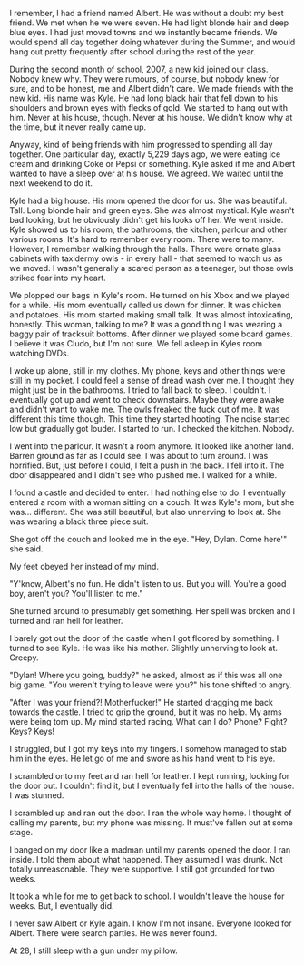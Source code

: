 I remember, I had a friend named Albert. He was without a doubt my best friend. We met when he we were seven. He had light blonde hair and deep blue eyes. I had just moved towns and we instantly became friends. We would spend all day together doing whatever during the Summer, and would hang out pretty frequently after school during the rest of the year.

During the second month of school, 2007, a new kid joined our class. Nobody knew why. They were rumours, of course, but nobody knew for sure, and to be honest, me and Albert didn't care. We made friends with the new kid. His name was Kyle. He had long black hair that fell down to his shoulders and brown eyes with flecks of gold. We started to hang out with him. Never at his house, though. Never at his house. We didn't know why at the time, but it never really came up. 

Anyway, kind of being friends with him progressed to spending all day together. One particular day, exactly 5,229 days ago, we were eating ice cream and drinking Coke or Pepsi or something. Kyle asked if me and Albert wanted to have a sleep over at his house. We agreed. We waited until the next weekend to do it.

Kyle had a big house. His mom opened the door for us. She was beautiful. Tall. Long blonde hair and green eyes. She was almost mystical. Kyle wasn't bad looking, but he obviously didn't get his looks off her. We went inside. Kyle showed us to his room, the bathrooms, the kitchen, parlour and other various rooms. It's hard to remember every room. There were to many. However, I remember walking through the halls. There were ornate glass cabinets with taxidermy owls - in every hall - that seemed to watch us as we moved. I wasn't generally a scared person as a teenager, but those owls striked fear into my heart.

We plopped our bags in Kyle's room. He turned on his Xbox and we played for a while. His mom eventually called us down for dinner. It was chicken and potatoes. His mom started making small talk. It was almost intoxicating, honestly. This woman, talking to me? It was a good thing I was wearing a baggy pair of tracksuit bottoms. After dinner we played some board games. I believe it was Cludo, but I'm not sure. We fell asleep in Kyles room watching DVDs. 

I woke up alone, still in my clothes. My phone, keys and other things were still in my pocket. I could feel a sense of dread wash over me. I thought they might just be in the bathrooms. I tried to fall back to sleep. I couldn't. I eventually got up and went to check downstairs. Maybe they were awake and didn't want to wake me. The owls freaked the fuck out of me. It was different this time though. This time they started hooting. The noise started low but gradually got louder. I started to run. I checked the kitchen. Nobody. 

I went into the parlour. It wasn't a room anymore. It looked like another land. Barren ground as far as I could see. I was about to turn around. I was horrified. But, just before I could, I felt a push in the back. I fell into it. The door disappeared and I didn't see who pushed me. I walked for a while. 

I found a castle and decided to enter. I had nothing else to do. I eventually entered a room with a woman sitting on a couch. It was Kyle's mom, but she was... different. She was still beautiful, but also unnerving to look at. She was wearing a black three piece suit.

She got off the couch and looked me in the eye. "Hey, Dylan. Come here'" she said.

My feet obeyed her instead of my mind. 

"Y'know, Albert's no fun. He didn't listen to us. But you will. You're a good boy, aren't you? You'll listen to me."

She turned around to presumably get something. Her spell was broken and I turned and ran hell for leather. 

I barely got out the door of the castle when I got floored by something. I turned to see Kyle. He was like his mother. Slightly unnerving to look at. Creepy.

"Dylan! Where you going, buddy?" he asked, almost as if this was all one big game.   "You weren't trying to leave were you?" his tone shifted to angry.

"After I was your friend?! Motherfucker!" He started dragging me back towards the castle. I tried to grip the ground, but it was no help. My arms were being torn up. My mind started racing. What can I do? Phone? Fight? Keys? Keys!

I struggled, but I got my keys into my fingers. I somehow managed to stab him in the eyes. He let go of me and swore as his hand went to his eye.

I scrambled onto my feet and ran hell for leather. I kept running, looking for the door out. I couldn't find it, but I eventually fell into the halls of the house. I was stunned. 

I scrambled up and ran out the door. I ran the whole way home. I thought of calling my parents, but my phone was missing. It must've fallen out at some stage. 

I banged on my door like a madman until my parents opened the door. I ran inside. I told them about what happened. They assumed I was drunk. Not totally unreasonable. They were supportive. I still got grounded for two weeks. 

It took a while for me to get back to school. I wouldn't leave the house for weeks. But, I eventually did. 

I never saw Albert or Kyle again. I know I'm not insane. Everyone looked for Albert. There were search parties. He was never found. 

At 28, I still sleep with a gun under my pillow.